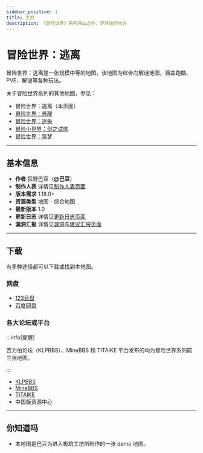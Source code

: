 ```yaml
---
sidebar_position: 1
title: 主页
description: 《冒险世界》系列开山之作，梦开始的地方
---
```


# 冒险世界：逃离

冒险世界：逃离是一张规模中等的地图。该地图为综合向解谜地图，涵盖跑酷、PVE、解谜等各种玩法。

关于冒险世界系列的其他地图，参见：

- 冒险世界：逃离（本页面）
- [冒险世界：苏醒](../adventure_world_2/homepage)
- [冒险世界：迷失](../adventure_world_3/homepage)
- [冒险小世界：剑之试炼](../../developing/adventure_world_4/homepage)
- [冒险世界：筑梦](../../developing/adventure_world_5/homepage)

---

## 基本信息

- **作者** 狂野巴豆（**@巴豆**）
- **制作人表** 详情见[制作人表页面](credits)
- **版本需求** 1.18.0+
- **资源类型** 地图 - 综合地图
- **最新版本** 1.0
- **更新日志** 详情见[更新日志页面](update_log)
- **漏洞汇报** 详情见[漏洞与建议汇报页面](bugs)

---

## 下载

有多种途径都可以下载或找到本地图。

### 网盘

- [123云盘](https://www.123684.com/s/t3TqVv-QM3kh)
- [百度网盘](https://pan.baidu.com/s/1AMBIgQsOuWHoqeMKxHPISg?pwd=mxsj)

### 各大论坛或平台

:::info[提醒]

苦力怕论坛（KLPBBS）、MineBBS 和 TITAIKE 平台发布的均为冒险世界系列前三张地图。

:::

- [KLPBBS](https://klpbbs.com/thread-151276-1-1.html)
- [MineBBS](https://www.minebbs.com/resources/1-18-_-_.9844/)
- [TITAIKE](https://www.titaike.cn/5955.html)
- 中国版资源中心

---

## 你知道吗

- 本地图是巴豆为进入极筑工坊所制作的一张 demo 地图。
